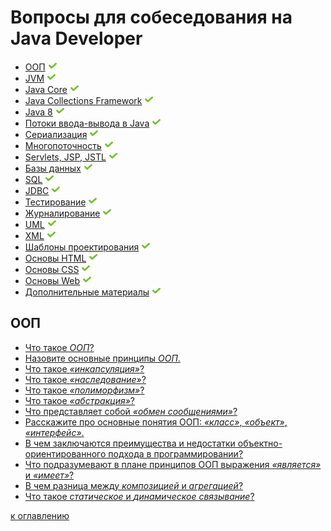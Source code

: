 # Вопросы для собеседования на Java Developer

+ [ООП](#ООП) ![icon][done]
+ [JVM](#jvm) ![icon][done]
+ [Java Core](#java-core) ![icon][done]
+ [Java Collections Framework](#java-collections) ![icon][done]
+ [Java 8](#java-8) ![icon][done]
+ [Потоки ввода-вывода в Java](#Потоки-вводавывода-в-java) ![icon][done]
+ [Сериализация](#Сериализация) ![icon][done]
+ [Многопоточность](#Многопоточность) ![icon][done]
+ [Servlets, JSP, JSTL](#servlets-jsp-jstl) ![icon][done]
+ [Базы данных](#Базы-данных) ![icon][done]
+ [SQL](#sql) ![icon][done]
+ [JDBC](#jdbc) ![icon][done]
+ [Тестирование](#Тестирование) ![icon][done]
+ [Журналирование](#Журналирование) ![icon][done]
+ [UML](#uml) ![icon][done]
+ [XML](#xml) ![icon][done]
+ [Шаблоны проектирования](#Шаблоны-проектирования) ![icon][done]
+ [Основы HTML](#Основы-html) ![icon][done]
+ [Основы CSS](#Основы-css) ![icon][done]
+ [Основы Web](#Основы-web) ![icon][done]
+ [Дополнительные материалы](#Дополнительные-материалы) ![icon][done]

[done]:done.png

## ООП
+ [Что такое _ООП_?](oop.md#Что-такое-ООП)
+ [Назовите основные принципы _ООП_.](oop.md#Назовите-основные-принципы-ООП)
+ [Что такое _«инкапсуляция»_?](oop.md#Что-такое-инкапсуляция)
+ [Что такое _«наследование»_?](oop.md#Что-такое-наследование)
+ [Что такое _«полиморфизм»_?](oop.md#Что-такое-полиморфизм)
+ [Что такое _«абстракция»_?](oop.md#Что-такое-абстракция)
+ [Что представляет собой _«обмен сообщениями»_?](oop.md#Что-представляет-собой-обмен-сообщениями)
+ [Расскажите про основные понятия ООП: _«класс»_, _«объект»_, _«интерфейс»_.](oop.md#Расскажите-про-основные-понятия-ООП-класс-объект-интерфейс)
+ [В чем заключаются преимущества и недостатки объектно-ориентированного подхода в программировании?](oop.md#В-чем-заключаются-преимущества-и-недостатки-объектно-ориентированного-подхода-в-программировании)
+ [Что подразумевают в плане принципов ООП выражения _«является»_ и _«имеет»_?](oop.md#Что-подразумевают-в-плане-принципов-ООП-выражения-является-и-имеет)
+ [В чем разница между _композицией_ и _агрегацией_?](oop.md#В-чем-разница-между-композицией-и-агрегацией)
+ [Что такое _статическое_ и _динамическое связывание_?](oop.md#Что-такое-статическое-и-динамическое-связывание)

[к оглавлению](#Вопросы-для-собеседования-на-java-developer)